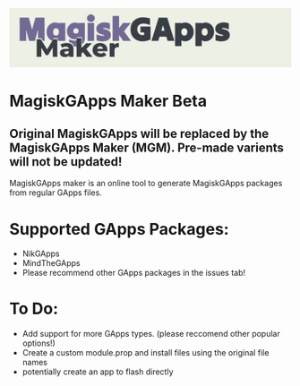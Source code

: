 ![alt text](https://raw.githubusercontent.com/wacko1805/wacko1805/main/MGM-LOGO-TEXT.png "Logo Title Text 1")
# MagiskGApps Maker Beta
## Original MagiskGApps will be replaced by the MagiskGApps Maker (MGM). Pre-made varients will not be updated!
MagiskGApps maker is an online tool to generate MagiskGApps packages from regular GApps files.
# Supported GApps Packages:
- NikGApps
- MindTheGApps
- Please recommend other GApps packages in the issues tab!
# To Do:
- Add support for more GApps types. (please reccomend other popular options!)
- Create a custom module.prop and install files using the original file names
- potentially create an app to flash directly

